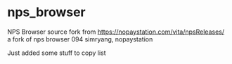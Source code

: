 # nps_browser
NPS Browser source fork from https://nopaystation.com/vita/npsReleases/
a fork of nps browser 094
simryang, nopaystation

Just added some stuff to copy list 

